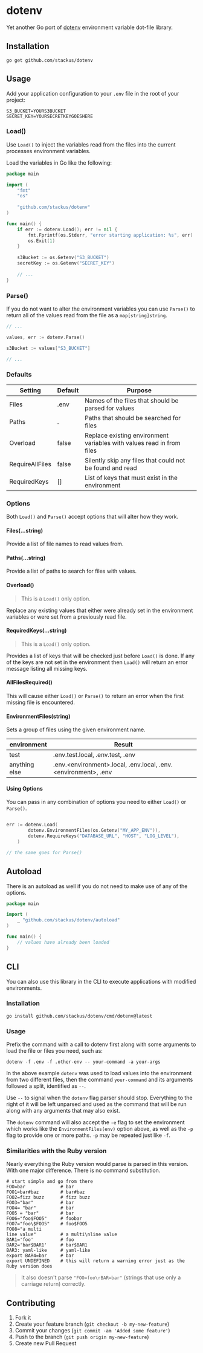 # dotenv

Yet another Go port of [dotenv](https://github.com/bkeepers/dotenv) environment variable dot-file library.

## Installation

```shell
go get github.com/stackus/dotenv
```

## Usage

Add your application configuration to your `.env` file in the root of your project:

```shell
S3_BUCKET=YOURS3BUCKET
SECRET_KEY=YOURSECRETKEYGOESHERE
```

### Load()

Use `Load()` to inject the variables read from the files into the current processes environment variables.

Load the variables in Go like the following:

```go
package main

import (
	"fmt"
	"os"
	
	"github.com/stackus/dotenv"
)

func main() {
    if err := dotenv.Load(); err != nil {
        fmt.Fprintf(os.Stderr, "error starting application: %s", err)
        os.Exit(1)
    }
	
    s3Bucket := os.Getenv("S3_BUCKET")
    secretKey := os.Getenv("SECRET_KEY")
	
    // ...
}
```

### Parse()

If you do not want to alter the environment variables you can use `Parse()` to return all of the values read from the file as a `map[string]string`.

```go
// ...

values, err := dotenv.Parse()

s3Bucket := values["S3_BUCKET"]

// ...
```

### Defaults
| Setting | Default | Purpose                                                               |
| --- | --- |-----------------------------------------------------------------------|
| Files  | .env | Names of the files that should be parsed for values                   |
| Paths | . | Paths that should be searched for files                               |
| Overload | false | Replace existing environment variables with values read in from files |
| RequireAllFiles | false | Silently skip any files that could not be found and read              |
| RequiredKeys | [] | List of keys that must exist in the environment                       |
### Options

Both `Load()` and `Parse()` accept options that will alter how they work.

#### Files(...string)
Provide a list of file names to read values from.

#### Paths(...string)
Provide a list of paths to search for files with values.

#### Overload()
> This is a `Load()` only option.

Replace any existing values that either were already set in the environment variables or were set from a previously read file.

#### RequiredKeys(...string)
> This is a `Load()` only option.

Provides a list of keys that will be checked just before `Load()` is done. If any of the keys are not set in the environment then `Load()` will return an error message listing all missing keys.

#### AllFilesRequired()
This will cause either `Load()` or `Parse()` to return an error when the first missing file is encountered.

#### EnvironmentFiles(string)
Sets a group of files using the given environment name.

| environment | Result                                                           |
| --- |------------------------------------------------------------------|
| test | .env.test.local, .env.test, .env                                 |
| anything else | .env.\<environment>.local, .env.local, .env.\<environment>, .env |

#### Using Options

You can pass in any combination of options you need to either `Load()` or `Parse()`.

```go

err := dotenv.Load(
        dotenv.EnvironmentFiles(os.Getenv("MY_APP_ENV")),
        dotenv.RequireKeys("DATABASE_URL", "HOST", "LOG_LEVEL"),
    )

// the same goes for Parse()
```

## Autoload
There is an autoload as well if you do not need to make use of any of the options.

```go
package main

import (
	_ "github.com/stackus/dotenv/autoload"
)

func main() {
    // values have already been loaded
}

```

## CLI
You can also use this library in the CLI to execute applications with modified environments.

### Installation

```shell
go install github.com/stackus/dotenv/cmd/dotenv@latest
```

### Usage
Prefix the command with a call to dotenv first along with some arguments to load the file or files you need, such as:

```shell
dotenv -f .env -f .other-env -- your-command -a your-args
```

In the above example `dotenv` was used to load values into the environment from two different files, then the command `your-command` and its arguments followed a split, identified as `--`. 

Use `--` to signal when the `dotenv` flag parser should stop. Everything to the right of it will be left unparsed and used as the command that will be run along with any arguments that may also exist.

The `dotenv` command will also accept the `-e` flag to set the environment which works like the `EnvironmentFiles(env)` option above, as well as the `-p` flag to provide one or more paths. `-p` may be repeated just like `-f`.

### Similarities with the Ruby version

Nearly everything the Ruby version would parse is parsed in this version. With one major difference. There is no command substitution.

```env
# start simple and go from there
FOO=bar             # bar
FOO1=bar#baz        # bar#baz
FOO2=fizz buzz      # fizz buzz
FOO3="bar"          # bar
FOO4= "bar"         # bar
FOO5 = "bar"        # bar
FOO6="foo$FOO5"     # foobar
FOO7="foo\$FOO5"    # foo$FOO5
FOO8="a multi
line value"         # a multi\nline value
BAR1='foo'          # foo
BAR2='bar$BAR1'     # bar$BAR1
BAR3: yaml-like     # yaml-like
export BAR4=bar     # bar
export UNDEFINED    # this will return a warning error just as the Ruby version does
```

> It also doesn't parse `"FOO=foo\rBAR=bar"` (strings that use only a carriage return) correctly.

## Contributing

1. Fork it
2. Create your feature branch (`git checkout -b my-new-feature`)
3. Commit your changes (`git commit -am 'Added some feature'`)
4. Push to the branch (`git push origin my-new-feature`)
5. Create new Pull Request
